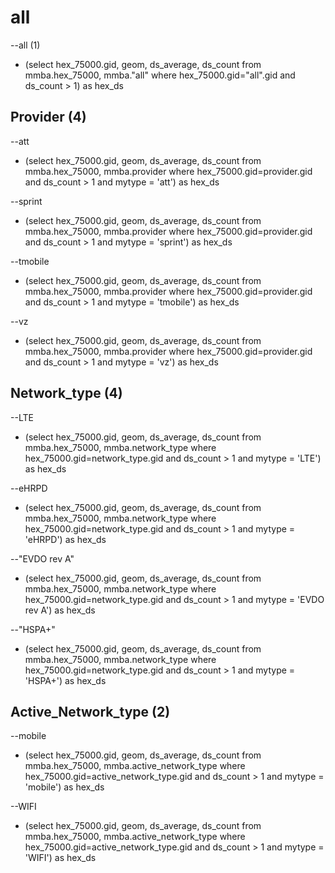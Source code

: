all
===
--all (1)
- (select  hex_75000.gid, geom, ds_average, ds_count from mmba.hex_75000, mmba.\"all\" where hex_75000.gid=\"all\".gid and ds_count > 1) as hex_ds


Provider (4)
--------
--att
- (select  hex_75000.gid, geom, ds_average, ds_count from mmba.hex_75000, mmba.provider where hex_75000.gid=provider.gid and ds_count > 1 and mytype = 'att') as hex_ds

--sprint
- (select  hex_75000.gid, geom, ds_average, ds_count from mmba.hex_75000, mmba.provider where hex_75000.gid=provider.gid and ds_count > 1 and mytype = 'sprint') as hex_ds

--tmobile
- (select  hex_75000.gid, geom, ds_average, ds_count from mmba.hex_75000, mmba.provider where hex_75000.gid=provider.gid and ds_count > 1 and mytype = 'tmobile') as hex_ds

--vz
- (select  hex_75000.gid, geom, ds_average, ds_count from mmba.hex_75000, mmba.provider where hex_75000.gid=provider.gid and ds_count > 1 and mytype = 'vz') as hex_ds


Network_type (4)
------------
--LTE
- (select  hex_75000.gid, geom, ds_average, ds_count from mmba.hex_75000, mmba.network_type where hex_75000.gid=network_type.gid and ds_count > 1 and mytype = 'LTE') as hex_ds

--eHRPD
- (select  hex_75000.gid, geom, ds_average, ds_count from mmba.hex_75000, mmba.network_type where hex_75000.gid=network_type.gid and ds_count > 1 and mytype = 'eHRPD') as hex_ds

--"EVDO rev A"
- (select  hex_75000.gid, geom, ds_average, ds_count from mmba.hex_75000, mmba.network_type where hex_75000.gid=network_type.gid and ds_count > 1 and mytype = 'EVDO rev A') as hex_ds

--"HSPA+"
- (select  hex_75000.gid, geom, ds_average, ds_count from mmba.hex_75000, mmba.network_type where hex_75000.gid=network_type.gid and ds_count > 1 and mytype = 'HSPA+') as hex_ds


Active_Network_type (2)
------------
--mobile
- (select  hex_75000.gid, geom, ds_average, ds_count from mmba.hex_75000, mmba.active_network_type where hex_75000.gid=active_network_type.gid and ds_count > 1 and mytype = 'mobile') as hex_ds

--WIFI
- (select  hex_75000.gid, geom, ds_average, ds_count from mmba.hex_75000, mmba.active_network_type where hex_75000.gid=active_network_type.gid and ds_count > 1 and mytype = 'WIFI') as hex_ds
